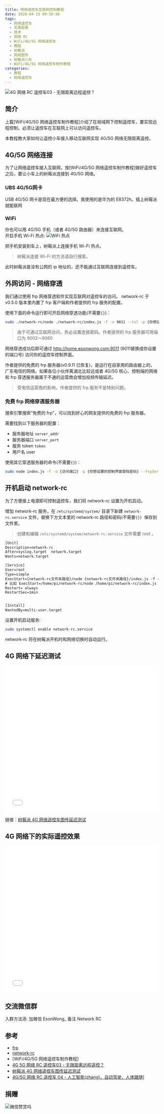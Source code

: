 ```yaml
---
title: 网络遥控车互联网控制教程
date: 2020-04-15 09:59:56
tags:
  - 网络遥控车
  - 无限距离
  - 技术
  - 网络 RC
  - WiFi/4G/5G 网络遥控车
  - 教程
  - 树莓派
  - 网络图传
  - 树莓派小车
  - WiFi/4G/5G 网络遥控车制作教程
categories:
  - 教程
  - 网络遥控车
---
```


![4G 网络 RC 遥控车03 - 无限距离远程遥控？]

## 简介

上篇[WiFi/4G/5G 网络遥控车制作教程]介绍了在局域网下控制遥控车，要实现远程控制，必须让遥控车在互联网上可以访问遥控车。

本教程教大家如何让遥控小车接入移动互联网实现 4G/5G 网络无限距离遥控。

<!-- more -->

## 4G/5G 网络连接

为了让网络遥控车接入互联网，按[WiFi/4G/5G 网络遥控车制作教程]做好遥控车之后，要让小车上的树莓派连接到 4G/5G 网络。

### UBS 4G/5G网卡

USB 4G/5G 网卡是现在最方便的选择。我使用的是华为的 E8372h。插上树莓派就能联网

### WiFi

你也可以用 4G/5G 手机（或者 4G/5G 路由器）来连接互联网。  
开启手机 Wi-Fi 热点:
![WiFi 热点]

把手机安装到车上，树莓派上连接手机 Wi-Fi 热点。

> 树莓派连接 Wi-Fi 的方法请自行搜索。

此时树莓派是没有公网的 ip 地址的，还不能通过互联网连接到遥控车。

## 外网访问 - 网络穿透

我们通过使用 frp 网络穿透软件实现互联网对遥控车的访问。 network-rc 于 v0.5.0 版本里内置了 frp 客户端和作者提供的 frp 服务的配置。

使用下面的命令运行即可开启网络穿透功能(不需要`{}`)：

```sh
sudo ./network-rc/node ./network-rc/index.js -f -o 9011 --tsl -p {你想设置的控制界面登陆密码}
```

> 由于可通过互联网访问，务必设置连接密码。作者提供的 frp 服务器可用端口为 9002～9060

网络穿透成功后即可通过 <http://home.esonwong.com:9011>  (9011替换成你设置的端口号) 访问你的遥控车控制界面。

作者提供的免费的 frp 服务器(v0.9.11 已恢复)，是运行在自家用的路由器上的，广东电信的网络。如果各位小伙伴离湖北比较远或者 4G/5G 核心、控制端的网络和 frp 穿透服务器属于不通的运营商会增加视频传输延迟。

> 受电信运营商的影响，作者提供的 frp 服务不是特别问题。

### 免费 frp 网络穿透服务器

搜索引擎搜索“免费的 frp”，可以找到好心的网友提供的免费的 frp 服务器。

需要找到以下服务器的配置：

- 服务器地址 `server_addr`
- 服务器端口 `server_port`
- 服务 token `token`
- 用户名 user

使用其它穿透服务器的命令(不需要`{}`)：

```bash
sudo node index.js -f -o {访问端口} -p {你想设置的控制界面登陆密码} --frpServer {服务器地址} --frpServerPort {服务器端口} -frpServerToken {frp 的 token} --frpServerUser {frp 的用户名}
```


## 开机启动 network-rc

为了方便接上电源即可控制遥控车，我们将 network-rc 设置为开机启动。

增加 network-rc 服务，在 `/etc/systemd/system/` 目录下新建 `network-rc.service` 文件，替换下方文本里的 network-rc 路径和密码(不需要`{}`）保存到文件里。

> 创建和编辑 `/etc/systemd/system/network-rc.service` 文件需要 root 。

```txt
[Unit]
Description=network-rc
After=syslog.target  network.target
Wants=network.target

[Service]
User=root
Type=simple
ExecStart={network-rc文件夹路径}/node {network-rc文件夹路径}/index.js -f -o {访问端口} -p {你想设置的控制界面登陆密码} --tsl
# 比如 ExecStart=/home/pi/network-rc/node /home/pi/network-rc/index.js -f -o 9011 -p password --tsl
Restart= always
RestartSec=1min


[Install]
WantedBy=multi-user.target
```

设置开机启动服务:

```bash
sudo systemctl enable network-rc.service
```

network-rc 将在树莓派开机时和网络切换时自动运行。


## 4G 网络下延迟测试

<iframe src="//player.bilibili.com/player.html?aid=498078613&bvid=BV15K411W7bK&cid=188867916&page=1" scrolling="no" border="0" frameborder="no" framespacing="0" allowfullscreen="true" width="100%" height="480px"> </iframe>

链接：[树莓派 4G 网络遥控车图传延迟测试]

## 4G 网络下的实际遥控效果

<iframe src="//player.bilibili.com/player.html?aid=968342042&bvid=BV14p4y1X7qf&cid=195694954&page=1" scrolling="no" border="0" frameborder="no" framespacing="0" allowfullscreen="true" width="100%" height="480px"></iframe>

## 交流微信群

入群方法添: 加微信 EsonWong_ 备注 Network RC

## 参考

- [frp](https://github.com/fatedier/frp)
- [network-rc]
- [WiFi/4G/5G 网络遥控车制作教程]
- [4G 5G 网络 RC 遥控车03 - 无限距离远程遥控？]
- [树莓派 4G 网络遥控车图传延迟测试]
- [4G/5G 网络 RC 遥控车 04 - 人工智能(zhang)，自动驾驶，人体跟随]]


## 捐赠

![微信赞赏吗](../asset/wechat-donate.jpg)

[network-rc]:https://github.com/itiwll/network-rc
[树莓派 4G 网络遥控车图传延迟测试]:https://www.bilibili.com/video/BV15K411W7bK
[4G/5G 网络 RC 遥控车 04 - 人工智能(zhang)，自动驾驶，人体跟随]:https://www.bilibili.com/video/BV1fi4y1t7dx/
[4G 5G 网络 RC 遥控车03 - 无限距离远程遥控？]:https://www.bilibili.com/video/BV1Xp4y1X7fa/
[4g 网络 rc 遥控车03 - 无限距离远程遥控？]: ../asset/4g%E7%BD%91%E7%BB%9C%20RC%20%E9%81%A5%E6%8E%A7%E8%BD%A603%20-%20%E6%97%A0%E9%99%90%E8%B7%9D%E7%A6%BB%E8%BF%9C%E7%A8%8B%E9%81%A5%E6%8E%A7%EF%BC%9F-%20%E5%B0%81%E9%9D%A2.jpg
[WiFi 热点]: ../asset/wifi热点.png
[Network-RC 微信交流群]: ../asset/wechat-group-qrcode.jpg
